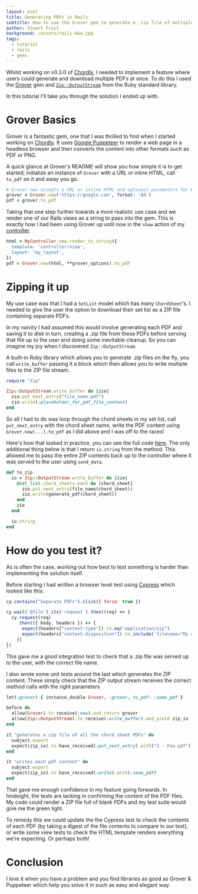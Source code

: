 ```yaml
---
layout: post
title: Generating PDFs in Rails
subtitle: How to use the Grover gem to generate a .zip file of multiple PDFs
author: Stuart Frost
background: /assets/rails-b&w.jpg
tags:
  - tutorial
  - rails
  - gems
---
```


Whilst working on v0.3.0 of [Chordly](https://www.chordly.co.uk), I needed to implement a feature where users
could generate and download multiple PDFs at once. To do this I used the [Grover](https://github.com/Studiosity/grover)
gem and [`Zip::OutputStream`](https://www.rubydoc.info/github/rubyzip/rubyzip/Zip/OutputStream) from the Ruby standard
library.

In this tutorial I'll take you through the solution I ended up with.

# Grover Basics

Grover is a fantastic gem, one that I was thrilled to find when I started working on [Chordly](https://www.chordly.co.uk).
It uses [Google Puppeteer](https://pptr.dev/) to render a web page in a headless browser and then converts the content into
other formats such as PDF or PNG.

A quick glance at Grover's README will show you how simple it is to get started; initialize an instance of `Grover` with a URL
or inline HTML, call `to_pdf` on it and away you go.

```ruby
# Grover.new accepts a URL or inline HTML and optional parameters for Puppeteer
grover = Grover.new('https://google.com', format: 'A4')
pdf = grover.to_pdf
```

Taking that one step further towards a more realistic use case and we render one of our Rails views as a string to pass into the gem.
This is exactly how I had been using Grover up until now in the `show` action of my [controller](https://github.com/stufro/chordly/blob/d85f61ad58f75cb9842fbad21427f8fb54daeae1/app/controllers/chord_sheets_controller.rb#L14-L17).

```ruby
html = MyController.new.render_to_string({
  template: 'controller/view',
  layout: 'my_layout',
})
pdf = Grover.new(html, **grover_options).to_pdf
```

# Zipping it up
My use case was that I had a `SetList` model which has many `ChordSheet`'s. I needed to give the user the option to
download their set list as a ZIP file containing separate PDFs.

In my naivity I had assumed this would involve generating each PDF and saving it to disk in turn, creating a .zip file from these PDFs
before serving that file up to the user and doing some inevitable cleanup. So you can imagine my joy when I discovered `Zip::OutputStream`.

A built-in Ruby library which allows you to generate .zip files on the fly, you call `write_buffer` passing it a block which then allows you
to write multiple files to the ZIP file stream.

```ruby
require "zip"

Zip::OutputStream.write_buffer do |zio|
  zio.put_next_entry("file_name.pdf")
  zio.write(:placeholder_for_pdf_file_content)
end
```

So all I had to do was loop through the chord sheets in my set list, call `put_next_entry` with the chord sheet name, write the PDF content
using `Grover.new(...).to_pdf` as I did above and I was off to the races!

Here's how that looked in practice, you can see the full code [here](https://github.com/stufro/chordly/blob/3f3ab548e5e6dbbdf522d04b14bc44275749f26f/app/models/set_list_exporter.rb).
The only additional thing below is that I return `io.string` from the method. This allowed me to pass the entire ZIP contents
back up to the controller where it was served to the user using `send_data`.

```ruby
def to_zip
  io = Zip::OutputStream.write_buffer do |zio|
    @set_list.chord_sheets.each do |chord_sheet|
      zio.put_next_entry(file_name(chord_sheet))
      zio.write(generate_pdf(chord_sheet))
    end
    zio
  end

  io.string
end
```

# How do you test it?
As is often the case, working out how best to test something is harder than implementing the solution itself.

Before starting I had written a browser level test using [Cypress](https://www.cypress.io/) which looked like this:

```javascript
cy.contains("Separate PDFs").click({ force: true })

cy.wait('@file').its('request').then((req) => {
  cy.request(req)
    .then(({ body, headers }) => {
      expect(headers["content-type"]).to.eq("application/zip")
      expect(headers["content-disposition"]).to.include('filename="My amazing set.zip"')
    })
})
```

This gave me a good integration test to check that a .zip file was served up to the user, with the correct file name.

I also wrote some unit tests around the last which generates the ZIP content. These simply check that the ZIP output stream
receives the correct method calls with the right parameters

```ruby
let(:grover) { instance_double Grover, :grover, to_pdf: :some_pdf }

before do
  allow(Grover).to receive(:new).and_return grover
  allow(Zip::OutputStream).to receive(:write_buffer).and_yield zip_io
end

it "generates a zip file of all the chord sheet PDFs" do
  subject.export
  expect(zip_io).to have_received(:put_next_entry).with("1 - Foo.pdf")
end

it "writes each pdf content" do
  subject.export
  expect(zip_io).to have_received(:write).with(:some_pdf)
end
```

That gave me enough confidence in my feature going forwards. In hindsight, the tests are lacking in confirming the content of the PDF files.
My code could render a ZIP file full of blank PDFs and my test suite would give me the green light.

To remedy this we could update the the Cypress test to check the contents of each PDF (by taking a digest of the file contents to compare in our test),
or write some view tests to check the HTML template renders everything we're expecting. Or perhaps both!

# Conclusion
I love it when you have a problem and you find libraries as good as Grover & Puppeteer which help you solve it in such as easy and elegant way.